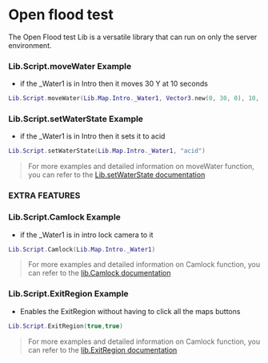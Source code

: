 # Open flood test
The Open Flood test Lib is a versatile library that can run on only the server environment.

### Lib.Script.moveWater Example
- if the _Water1 is in Intro then it moves 30 Y at 10 seconds
```lua
Lib.Script.moveWater(Lib.Map.Intro._Water1, Vector3.new(0, 30, 0), 10, true)
```

### Lib.Script.setWaterState Example
- if the _Water1 is in Intro then it sets it to acid
```lua
Lib.Script.setWaterState(Lib.Map.Intro._Water1, "acid")
```
> For more examples and detailed information on moveWater function, you can refer to the [Lib.setWaterState documentation](openfloodtest/Lib.setWaterState.md)
### EXTRA FEATURES

### Lib.Script.Camlock Example
- if the _Water1 is in intro lock camera to it
```lua
Lib.Script.Camlock(Lib.Map.Intro._Water1)
```
> For more examples and detailed information on Camlock function, you can refer to the [lib.Camlock documentation](openfloodtest/lib.Camlock.md)

### Lib.Script.ExitRegion Example
- Enables the ExitRegion without having to click all the maps buttons
```lua
Lib.Script.ExitRegion(true,true)
```
> For more examples and detailed information on Camlock function, you can refer to the [lib.ExitRegion documentation](openfloodtest/lib.ExitRegion.md)
